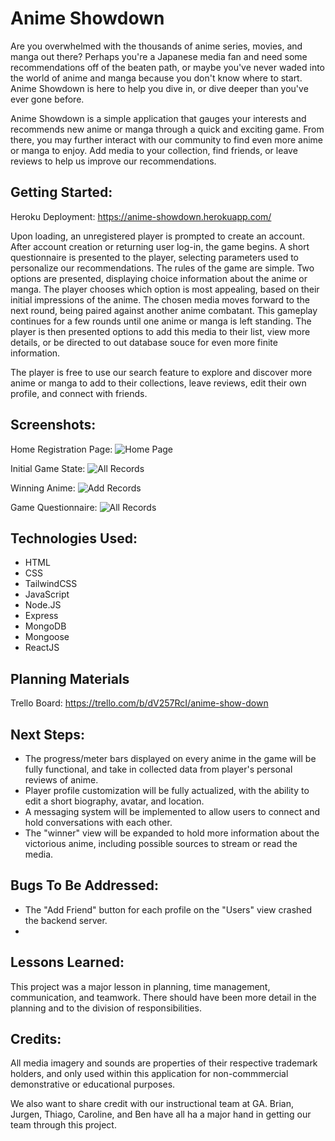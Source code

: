 # Anime Showdown

Are you overwhelmed with the thousands of anime series, movies, and manga out there?  Perhaps you're a Japanese media fan and need some recommendations off of the beaten path, or maybe you've never waded into the world of anime and manga because you don't know where to start.  Anime Showdown is here to help you dive in, or dive deeper than you've ever gone before.

Anime Showdown is a simple application that gauges your interests and recommends new anime or manga through a quick and exciting game. From there, you may further interact with our community to find even more anime or manga to enjoy.  Add media to your collection, find friends, or leave reviews to help us improve our recommendations.

## Getting Started:
Heroku Deployment: 
<https://anime-showdown.herokuapp.com/>

Upon loading, an unregistered player is prompted to create an account.  After account creation or returning user log-in, the game begins.  A short questionnaire is presented to the player, selecting parameters used to personalize our recommendations.  The rules of the game are simple.  Two options are presented, displaying choice information about the anime or manga.  The player chooses which option is most appealing, based on their initial impressions of the anime.  The chosen media moves forward to the next round, being paired against another anime combatant.  This gameplay continues for a few rounds until one anime or manga is left standing.  The player is then presented options to add this media to their list, view more details, or be directed to out database souce for even more finite information.

The player is free to use our search feature to explore and discover more anime or manga to add to their collections, leave reviews, edit their own profile, and connect with friends.

## Screenshots:
Home Registration Page:
![Home Page](https://i.imgur.com/dcPZbes.png)

Initial Game State:
![All Records](https://i.imgur.com/fUXlCIN.png)

Winning Anime:
![Add Records](https://i.imgur.com/WakFEsI.png)

Game Questionnaire:
![All Records](https://i.imgur.com/GCSewsD.png)

## Technologies Used:
- HTML
- CSS
- TailwindCSS
- JavaScript
- Node.JS
- Express
- MongoDB
- Mongoose
- ReactJS

## Planning Materials

Trello Board: 
<https://trello.com/b/dV257RcI/anime-show-down>

## Next Steps:
- The progress/meter bars displayed on every anime in the game will be fully functional, and take in collected data from player's personal reviews of anime.
- Player profile customization will be fully actualized, with the ability to edit a short biography, avatar, and location.
- A messaging system will be implemented to allow users to connect and hold conversations with each other.
- The "winner" view will be expanded to hold more information about the victorious anime, including possible sources to stream or read the media.

## Bugs To Be Addressed:
- The "Add Friend" button for each profile on the "Users" view crashed the backend server.
- 

## Lessons Learned:
This project was a major lesson in planning, time management, communication, and teamwork.  There should have been more detail in the planning and to the division of responsibilities.  

## Credits:
All media imagery and sounds are properties of their respective trademark holders, and only used within this application for non-commmercial demonstrative or educational purposes.

We also want to share credit with our instructional team at GA.  Brian, Jurgen, Thiago, Caroline, and Ben have all ha a major hand in getting our team through this project.